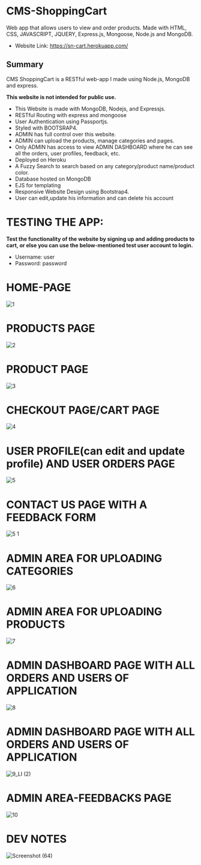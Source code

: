 # CMS-ShoppingCart
Web app that allows users to view and order products. Made with HTML, CSS, JAVASCRIPT, JQUERY, Express.js, Mongoose, Node.js and MongoDB.
- Website Link: https://sn-cart.herokuapp.com/

## Summary

CMS ShoppingCart is a RESTful web-app I made using Node.js, MongoDB and express. 

**This website is not intended for public use.**

- This Website is made with MongoDB, Nodejs, and Expressjs.
- RESTful Routing with express and mongoose
- User Authentication using Passportjs.
- Styled with BOOTSRAP4.
- ADMIN has full control over this website.
- ADMIN can upload the products, manage categories and pages.
- Only ADMIN has access to view ADMIN DASHBOARD where he can see all the orders, user profiles, feedback, etc.
- Deployed on Heroku
- A Fuzzy Search to search based on any category/product name/product color.
- Database hosted on MongoDB
- EJS for templating
- Responsive Website Design using Bootstrap4.
- User can edit,update his information and can delete his account

# TESTING THE APP:
**Test the functionality of the website by signing up and adding products to cart, or else you can use the below-mentioned test user account to login.**
- Username: user
- Password: password

# HOME-PAGE
![1](https://user-images.githubusercontent.com/62550907/88796824-f48c1000-d1bf-11ea-90c0-0574f1a398d2.png)

# PRODUCTS PAGE

![2](https://user-images.githubusercontent.com/62550907/88797223-9dd30600-d1c0-11ea-9336-6683e3513932.png)

# PRODUCT PAGE 

![3](https://user-images.githubusercontent.com/62550907/88797226-9f043300-d1c0-11ea-8ead-2477d8bcc865.png)

# CHECKOUT PAGE/CART PAGE

![4](https://user-images.githubusercontent.com/62550907/88797232-a0cdf680-d1c0-11ea-9a5e-5b2adbba77a9.png)

# USER PROFILE(can edit and update profile) AND USER ORDERS PAGE

![5](https://user-images.githubusercontent.com/62550907/88797235-a1ff2380-d1c0-11ea-90bb-3fd5dce4dbc8.png)

# CONTACT US PAGE WITH A FEEDBACK FORM

![5 1](https://user-images.githubusercontent.com/62550907/88797234-a1668d00-d1c0-11ea-8f0e-487bb8f2c25a.png)

# ADMIN AREA FOR UPLOADING CATEGORIES

![6](https://user-images.githubusercontent.com/62550907/88797236-a297ba00-d1c0-11ea-9f33-df37039131de.png)

# ADMIN AREA FOR UPLOADING PRODUCTS

![7](https://user-images.githubusercontent.com/62550907/88797238-a297ba00-d1c0-11ea-8e4b-5d48bb85312f.png)

# ADMIN DASHBOARD PAGE WITH ALL ORDERS AND USERS OF APPLICATION

![8](https://user-images.githubusercontent.com/62550907/88797240-a3305080-d1c0-11ea-8a7d-469659c40e9b.png)


# ADMIN DASHBOARD PAGE WITH ALL ORDERS AND USERS OF APPLICATION

![9_LI (2)](https://user-images.githubusercontent.com/62550907/88797245-a4617d80-d1c0-11ea-88f8-5a49ad13be1c.jpg)

# ADMIN AREA-FEEDBACKS PAGE

![10](https://user-images.githubusercontent.com/62550907/88797220-9ca1d900-d1c0-11ea-999f-73c623d5f2ce.png)

# DEV NOTES

![Screenshot (64)](https://user-images.githubusercontent.com/62550907/88798390-72511b00-d1c2-11ea-86cc-c910ba1689eb.png)

